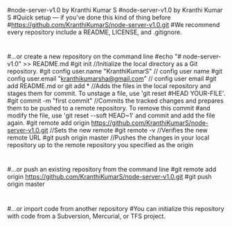 #node-server-v1.0 by Kranthi Kumar S
#node-server-v1.0 by Kranthi Kumar S
#Quick setup — if you’ve done this kind of thing before
#https://github.com/KranthiKumarS/node-server-v1.0.git
#We recommend every repository include a README, LICENSE, and .gitignore.
#
#…or create a new repository on the command line
#echo "# node-server-v1.0" >> README.md
#git init //Initialize the local directory as a Git repository.
#git config user.name "KranthiKumarS" // config user name
#git config user.email "kranthikumarsha@gmail.com" // config user email
#git add README.md or  git add * //Adds the files in the local repository and stages them for commit. To unstage a file, use 'git reset #HEAD YOUR-FILE'.
#git commit -m "first commit" //Commits the tracked changes and prepares them to be pushed to a remote repository. To remove this commit #and modify the file, use 'git reset --soft HEAD~1' and commit and add the file again.
#git remote add origin https://github.com/KranthiKumarS/node-server-v1.0.git //Sets the new remote
#git remote -v //Verifies the new remote URL
#git push origin master //Pushes the changes in your local repository up to the remote repository you specified as the origin
#
#…or push an existing repository from the command line
#git remote add origin https://github.com/KranthiKumarS/node-server-v1.0.git
#git push origin master
#
#…or import code from another repository
#You can initialize this repository with code from a Subversion, Mercurial, or TFS project.
#
#
#
